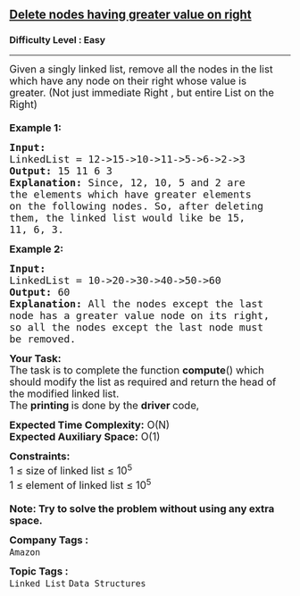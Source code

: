 <h2><a href="https://www.geeksforgeeks.org/problems/delete-nodes-having-greater-value-on-right/1?page=1&difficulty=Medium&status=unsolved&sortBy=accuracy">Delete nodes having greater value on right</a></h2><h3>Difficulty Level : Easy</h3><hr><div class="problems_problem_content__Xm_eO"><p><span style="font-size: 18px;">Given a singly linked list, remove all the nodes in the list which have any node on their right whose value is greater.&nbsp;</span><span style="font-size: 18px;">(Not just immediate Right , but entire List on the Right)<br><br></span><span style="font-size: 18px;"><strong>Example 1:</strong></span></p>
<pre><span style="font-size: 18px;"><strong>Input:
</strong>LinkedList = 12-&gt;15-&gt;10-&gt;11-&gt;5-&gt;6-&gt;2-&gt;3
<strong>Output: </strong>15 11 6 3<strong>
Explanation: </strong>Since, 12, 10, 5 and 2 are
the elements which have greater elements
on the following nodes. So, after deleting
them, the linked list would like be 15,
11, 6, 3.</span>
</pre>
<p><span style="font-size: 18px;"><strong>Example 2:</strong></span></p>
<pre><span style="font-size: 18px;"><strong>Input:
</strong>LinkedList = 10-&gt;20-&gt;30-&gt;40-&gt;50-&gt;60
<strong>Output: </strong>60<br><strong>Explanation: </strong>All the nodes except the last<br>node has a greater value node on its right,<br>so all the nodes except the last node must<br>be removed.</span></pre>
<p><span style="font-size: 18px;"><strong>Your Task:</strong><br>The task is to complete the function <strong>compute</strong>() which should modify the list as required and return the head of the modified linked list.&nbsp;<br>The <strong>printing </strong>is done by the <strong>driver </strong>code,</span></p>
<p><span style="font-size: 18px;"><strong>Expected Time Complexity:</strong>&nbsp;O(N)<br><strong>Expected Auxiliary Space:</strong>&nbsp;O(1)</span></p>
<p><span style="font-size: 18px;"><strong>Constraints:</strong><br>1 ≤ size of linked list ≤ 10<sup>5</sup><br>1 ≤ element of linked list ≤ 10<sup>5</sup><br><br><strong>Note: Try to solve the problem without using any extra space.</strong></span></p></div><p><span style=font-size:18px><strong>Company Tags : </strong><br><code>Amazon</code>&nbsp;<br><p><span style=font-size:18px><strong>Topic Tags : </strong><br><code>Linked List</code>&nbsp;<code>Data Structures</code>&nbsp;